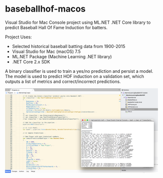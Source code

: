 # baseballhof-macos
Visual Studio for Mac Console project using ML.NET .NET Core library to predict Baseball Hall Of Fame Induction for batters.

Project Uses:
- Selected historical baseball batting data from 1900-2015
- Visual Studio for Mac (macOS) 7.5
- ML.NET Package (Machine Learning .NET library)
- .NET Core 2.x SDK

A binary classifier is used to train a yes/no prediction and persist a model.  The model is used to predict HOF induction on a validation set, which outputs a list of metrics and correct/incorrect predictions.

![Visual Studio macOS](https://github.com/bartczernicki/baseballhof-macos/blob/master/MachineLearningBaseBallHOF/ProjectInVisualStudio.png)

